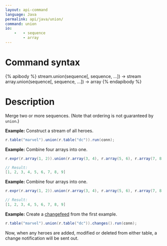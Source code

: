```yaml
---
layout: api-command
language: Java
permalink: api/java/union/
command: union
io:
    -   - sequence
        - array
---
```


# Command syntax #

{% apibody %}
stream.union(sequence[, sequence, ...]) &rarr; stream
array.union(sequence[, sequence, ...]) &rarr; array
{% endapibody %}

# Description #

Merge two or more sequences. (Note that ordering is not guaranteed by `union`.)

__Example:__ Construct a stream of all heroes.

```java
r.table("marvel").union(r.table("dc")).run(conn);
```

__Example:__ Combine four arrays into one.

```java
r.expr(r.array(1, 2)).union(r.array(3, 4), r.array(5, 6), r.array(7, 8, 9)).run(conn);

// Result:
[1, 2, 3, 4, 5, 6, 7, 8, 9]
```

__Example:__ Combine four arrays into one.

```java
r.expr(r.array(1, 2)).union(r.array(3, 4), r.array(5, 6), r.array(7, 8, 9)).run(conn);

// Result:
[1, 2, 3, 4, 5, 6, 7, 8, 9]
```

__Example:__ Create a [changefeed][cf] from the first example.

```java
r.table("marvel").union(r.table("dc")).changes().run(conn);
```

Now, when any heroes are added, modified or deleted from either table, a change notification will be sent out.

[cf]: /docs/changefeeds/java

